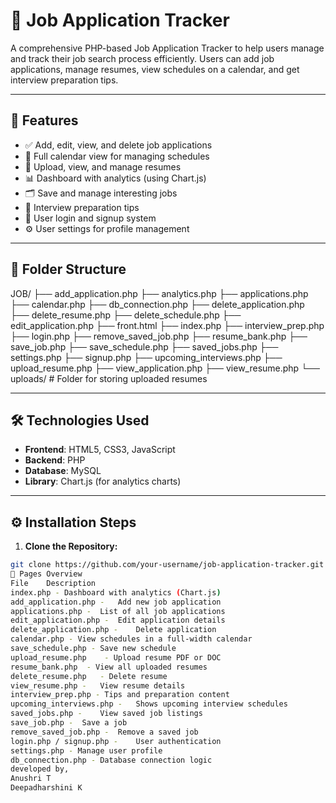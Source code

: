 # 💼 Job Application Tracker

A comprehensive PHP-based Job Application Tracker to help users manage and track their job search process efficiently. Users can add job applications, manage resumes, view schedules on a calendar, and get interview preparation tips.

---

## 📌 Features

- ✅ Add, edit, view, and delete job applications
- 📅 Full calendar view for managing schedules
- 📄 Upload, view, and manage resumes
- 📊 Dashboard with analytics (using Chart.js)
- 🗂 Save and manage interesting jobs
- 🧠 Interview preparation tips
- 🔐 User login and signup system
- ⚙️ User settings for profile management

---

## 📁 Folder Structure
JOB/
├── add_application.php
├── analytics.php
├── applications.php
├── calendar.php
├── db_connection.php
├── delete_application.php
├── delete_resume.php
├── delete_schedule.php
├── edit_application.php
├── front.html
├── index.php
├── interview_prep.php
├── login.php
├── remove_saved_job.php
├── resume_bank.php
├── save_job.php
├── save_schedule.php
├── saved_jobs.php
├── settings.php
├── signup.php
├── upcoming_interviews.php
├── upload_resume.php
├── view_application.php
├── view_resume.php
└── uploads/ # Folder for storing uploaded resumes

---

## 🛠️ Technologies Used

- **Frontend**: HTML5, CSS3, JavaScript
- **Backend**: PHP
- **Database**: MySQL
- **Library**: Chart.js (for analytics charts)

---

## ⚙️ Installation Steps

1. **Clone the Repository:**

```bash
git clone https://github.com/your-username/job-application-tracker.git
🧾 Pages Overview
File	Description
index.php -	Dashboard with analytics (Chart.js)
add_application.php -	Add new job application
applications.php -	List of all job applications
edit_application.php -	Edit application details
delete_application.php -	Delete application
calendar.php - View schedules in a full-width calendar
save_schedule.php -	Save new schedule
upload_resume.php	 - Upload resume PDF or DOC
resume_bank.php	 - View all uploaded resumes
delete_resume.php	- Delete resume
view_resume.php - 	View resume details
interview_prep.php - Tips and preparation content
upcoming_interviews.php -	Shows upcoming interview schedules
saved_jobs.php -	View saved job listings
save_job.php -	Save a job
remove_saved_job.php -	Remove a saved job
login.php / signup.php -	User authentication
settings.php - Manage user profile
db_connection.php -	Database connection logic
developed by,
Anushri T
Deepadharshini K
